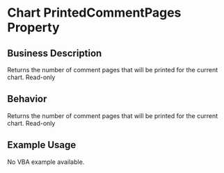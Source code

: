 # Chart PrintedCommentPages Property

## Business Description
Returns the number of comment pages that will be printed for the current chart. Read-only

## Behavior
Returns the number of comment pages that will be printed for the current chart. Read-only

## Example Usage
No VBA example available.